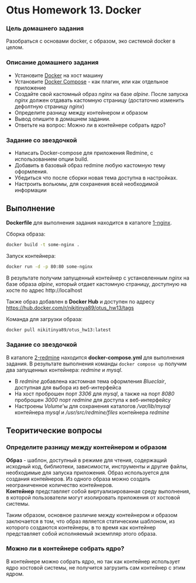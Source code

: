 # Otus Homework 13. Docker
### Цель домашнего задания
Разобраться с основами docker, с образом, эко системой docker в целом.
### Описание домашнего задания
- Установите [Docker](https://docs.docker.com/engine/install/ubuntu/) на хост машину 
- Установите [Docker Compose](https://docs.docker.com/compose/install/linux/#install-the-plugin-manually) - как плагин, или как отдельное приложение
- Создайте свой кастомный образ *nginx* на базе *alpine*. После запуска *nginx* должен отдавать кастомную страницу (достаточно изменить дефолтную страницу *nginx*)
- Определите разницу между контейнером и образом
- Вывод опишите в домашнем задании.
- Ответьте на вопрос: Можно ли в контейнере собрать ядро?
### Задание со звездочкой
- Написать Docker-compose для приложения Redmine, с использованием опции build.
- Добавить в базовый образ redmine любую кастомную тему оформления.
- Убедиться что после сборки новая тема доступна в настройках.
- Настроить вольюмы, для сохранения всей необходимой информации

## Выполнение
**Dockerfile** для выполнения задания находится в каталоге [1-nginx](https://github.com/nikitinya89/otus_hw13_docker/tree/main/1-nginx).

Сборка образа:
```bash
docker build -t some-nginx .
```
Запуск контейнера:
```bash
docker run -d -p 80:80 some-nginx
```
В результате получим запущенный контейнер с установленным *nginx* на базе образа *alpine*, который отдает кастомную страницу, доступную на хосте по адрес http://localhost

Также образ добавлен в **Docker Hub** и доступен по адресу  
https://hub.docker.com/r/nikitinya89/otus_hw13/tags

Команда для загрузки образа:
```bash
docker pull nikitinya89/otus_hw13:latest
```

### Задание со звездочкой
В каталоге [2-redmine](https://github.com/nikitinya89/otus_hw13_docker/tree/main/2-redmine) находится **docker-compose.yml** для выполнения задания.
В результате выполнения команды `docker compose up` получим два запущенных контейнера: *redmine* и *mysql*.
- В *redmine* добавлена кастомная тема оформления *Blueclair*, доступная для выбора из веб-интерфейса
- На хост проброшен порт *3306* для *mysql*, а также на порт *8080* проброшен *3000* порт *redmine* для доступа к веб-интерфейсу
- Настроены *Volume*'ы для сохранения каталогов */var/lib/mysql* контейнера *mysql* и */usr/src/redmine/files* контейнера *redmine*

## Теоритические вопросы
### Определите разницу между контейнером и образом
**Образ** - шаблон, доступный в режиме для чтения, содержащий исходный код, библиотеки, зависимости, инструменты и другие файлы, необходимые для запуска приложения. Образ используется для создания контейнеров. Из одного образа можно создать неограниченное количество контейнеров.  
**Контейнер** представляет собой виртуализированная среду выполнения, в которой пользователи могут изолировать приложения от хостовой системы.

Таким образом, основное различие между контейнером и образом заключается в том, что образ является статическим шаблоном, из которого создаются контейнеры, в то время как контейнер представляет собой исполняемый экземпляр этого образа.
### Можно ли в контейнере собрать ядро?
В контейнере можно собрать ядро, но так как контейнер использует ядро хостовой системы, не получится загрузить сам контейнер с этим ядром.
